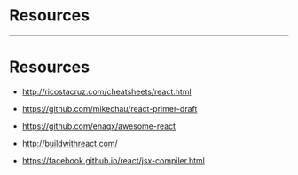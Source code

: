 <!--
{
  "className": "Slide--title"
}
-->

# Resources

---

# Resources

* http://ricostacruz.com/cheatsheets/react.html
* https://github.com/mikechau/react-primer-draft
* https://github.com/enaqx/awesome-react
* http://buildwithreact.com/

* https://facebook.github.io/react/jsx-compiler.html

<!--
# Resources

* https://github.com/iam4x/isomorphic-flux-boilerplate
* https://github.com/newtriks/generator-react-webpack
* https://github.com/randylien/generator-react-gulp-browserify
* https://github.com/newtriks/generator-react-webpack
* http://www.sitepoint.com/immutability-react/
* https://www.codementor.io/reactjs/tutorial/react-vs-angularjs
* http://www.funnyant.com/reactjs-what-is-it/
* https://medium.com/@lsqio/switching-from-angular-to-react-js-4716f7c764a4
* https://gist.github.com/makmanalp/9b7f50aa16d21c2f9d37
* https://www.airpair.com/angularjs/posts/angular-vs-react-the-tie-breaker
* http://blog.risingstack.com/from-angularjs-to-react-the-isomorphic-way/
* http://blog.celerity.com/react/flux-from-an-angularjs-perspective
* http://sixrevisions.com/javascript/why-i-ditched-angular-for-react/
* http://ricostacruz.com/cheatsheets/react.html
* http://banderson.github.io/reactive-component-ui-presentation/#/12
* http://www.funnyant.com/reactjs-what-is-it/
* http://eventifier.com/event/rctjs/slides
* https://speakerdeck.com/vjeux/oscon-react-architecture
* http://brianium.github.io/grdevday-react-slides/#/12
* https://github.com/af/react-talk/blob/master/slides.html
* https://www.youtube.com/watch?v=HOpyRiXB5WQ
* http://slidedeck.io/brianium/grdevday-react-slides
* https://github.com/kirjs/react-presentation
* https://github.com/echenley/react-news
-->
